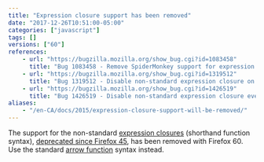 ```yaml
---
title: "Expression closure support has been removed"
date: "2017-12-26T10:51:00-05:00"
categories: ["javascript"]
tags: []
versions: ["60"]
references:
    - url: "https://bugzilla.mozilla.org/show_bug.cgi?id=1083458"
      title: "Bug 1083458 - Remove SpiderMonkey support for expression closures (shorthand function syntax)"
    - url: "https://bugzilla.mozilla.org/show_bug.cgi?id=1319512"
      title: "Bug 1319512 - Disable non-standard expression closure on nightly-only"
    - url: "https://bugzilla.mozilla.org/show_bug.cgi?id=1426519"
      title: "Bug 1426519 - Disable non-standard expression closure everywhere"
aliases:
    - "/en-CA/docs/2015/expression-closure-support-will-be-removed/"
---
```

The support for the non-standard [expression closures](https://developer.mozilla.org/docs/Web/JavaScript/Reference/Operators/Expression_closures) (shorthand function syntax), [deprecated since Firefox 45](https://www.fxsitecompat.com/en-CA/docs/2015/expression-closures-are-now-deprecated/), has been removed with Firefox 60. Use the standard [arrow function](https://developer.mozilla.org/docs/Web/JavaScript/Reference/Functions/Arrow_functions) syntax instead.
